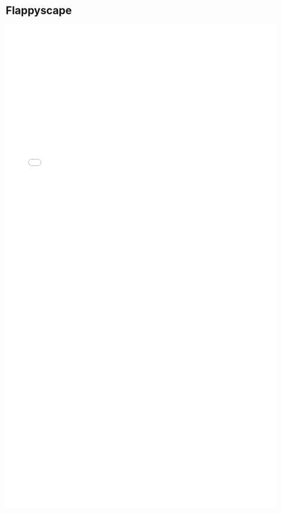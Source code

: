 # **Flappyscape**

<div class="unity-container">
  <iframe
    src="/games/Flappyscape/index.html"
    width="720"
    height="1280"
    frameborder="0"
    allowfullscreen>
  </iframe>
</div>
